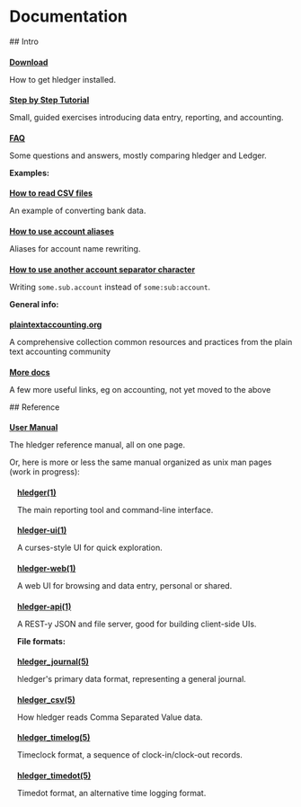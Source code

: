 <!-- * toc -->

# Documentation

<style>
h4 {
margin-bottom:0.2em;
}
/*div.col-sm-5 { border:thin solid gray; }*/
</style>

<div class="container">

<div class="row">
<div class="col-sm-5">
## Intro

#### [Download](download.html)
How to get hledger installed.

#### [Step by Step Tutorial](step-by-step.html)
Small, guided exercises introducing data entry, reporting, and accounting.

#### [FAQ](faq.html)
Some questions and answers, mostly comparing hledger and Ledger.

**Examples:**

#### [How to read CSV files](how-to-read-csv-files.html)
An example of converting bank data.

#### [How to use account aliases](how-to-use-account-aliases.html)
Aliases for account name rewriting.

#### [How to use another account separator character](how-to-use-another-account-separator-character.html)
Writing `some.sub.account` instead of `some:sub:account`.

**General info:**

#### [plaintextaccounting.org](http://plaintextaccounting.org)
A comprehensive collection common resources and practices from the plain text accounting community

#### [More docs](more-docs.html)
A few more useful links, eg on accounting, not yet moved to the above




</div>
<div class="col-sm-5">
## Reference

#### [User Manual](manual.html)
The hledger reference manual, all on one page.

Or, here is more or less the same manual organized as unix man pages (work in progress):

<div style="padding-left:1em;">

#### [hledger(1)](hledger.1.html)
The main reporting tool and command-line interface.

#### [hledger-ui(1)](hledger-ui.1.html)
A curses-style UI for quick exploration.

#### [hledger-web(1)](hledger-web.1.html)
A web UI for browsing and data entry, personal or shared.

#### [hledger-api(1)](hledger-api.1.html)
A REST-y JSON and file server, good for building client-side UIs.

**File formats:**

#### [hledger_journal(5)](hledger_journal.5.html)
hledger's primary data format, representing a general journal.

#### [hledger_csv(5)](hledger_csv.5.html)
How hledger reads Comma Separated Value data.

#### [hledger_timelog(5)](hledger_timelog.5.html)
Timeclock format, a sequence of clock-in/clock-out records.

#### [hledger_timedot(5)](hledger_timedot.5.html)
Timedot format, an alternative time logging format.

<div>

</div>
</div>

</div>

